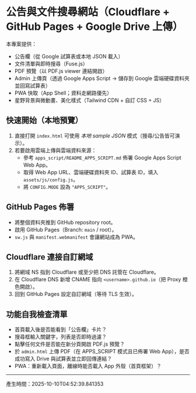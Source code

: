 
# 公告與文件搜尋網站（Cloudflare + GitHub Pages + Google Drive 上傳）

本專案提供：
- 公告欄（從 Google 試算表或本地 JSON 載入）
- 文件清單與即時搜尋（Fuse.js）
- PDF 預覽（以 PDF.js viewer 連結開啟）
- Admin 上傳頁（透過 Google Apps Script -> 儲存到 Google 雲端硬碟資料夾並回寫試算表）
- PWA 快取（App Shell；資料走網路優先）
- 星野背景與微動畫、美化樣式（Tailwind CDN + 自訂 CSS + JS）

## 快速開始（本地預覽）
1. 直接打開 `index.html` 可使用 *本地 sample JSON* 模式（搜尋/公告皆可演示）。
2. 若要啟用雲端上傳與雲端資料來源：
   - 參考 `apps_script/README_APPS_SCRIPT.md` 佈署 Google Apps Script Web App。
   - 取得 Web App URL、雲端硬碟資料夾 ID、試算表 ID，填入 `assets/js/config.js`。
   - 將 `CONFIG.MODE` 設為 `"APPS_SCRIPT"`。

## GitHub Pages 佈署
- 將整個資料夾推到 GitHub repository root。
- 啟用 GitHub Pages（Branch: `main` / root）。
- `sw.js` 與 `manifest.webmanifest` 會讓網站成為 PWA。

## Cloudflare 連接自訂網域
1. 將網域 NS 指到 Cloudflare 或至少把 DNS 託管在 Cloudflare。
2. 在 Cloudflare DNS 新增 CNAME 指向 `<username>.github.io`（把 Proxy 橙色開啟）。
3. 回到 GitHub Pages 設定自訂網域（等待 TLS 生效）。

## 功能自我檢查清單
- 首頁載入後是否能看到「公告欄」卡片？
- 搜尋框輸入關鍵字，列表是否即時過濾？
- 點擊任何文件是否能在新分頁開啟 PDF.js 預覽？
- 於 `admin.html` 上傳 PDF（在 APPS_SCRIPT 模式且已佈署 Web App），是否成功寫入 Drive 與試算表並立即回傳連結？
- PWA：重新載入頁面，離線時能否載入 App 外殼（首頁框架）？

---
產生時間：2025-10-10T04:52:39.841353
